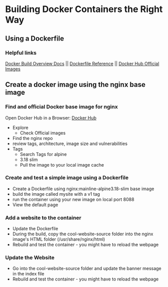 # Building Docker Containers the Right Way

## Using a Dockerfile

### Helpful links

[Docker Build Overview Docs](https://docs.docker.com/build/) || [Dockerfile Reference](https://docs.docker.com/engine/reference/builder/) || [Docker Hub Official Images](https://hub.docker.com/search?q=&image_filter=official)

## Create a docker image using the nginx base image

### Find and official Docker base image for nginx

Open Docker Hub in a Browser: [Docker Hub](https://hub.docker.com/)

- Explore
  - Check Official images
- Find the nginx repo
- review tags, architecture, image size and vulnerabilities
- Tags
  - Search Tags for alpine
  - 3.18 slim
  - Pull the image to your local image cache

### Create and test a simple image using a Dockerfile

- Create a Dockerfile using nginx:mainline-alpine3.18-slim base image
- build the image called mysite with a v1 tag
- run the container using your new image on local port 8088
- View the default page

### Add a website to the container

- Update the Dockerfile
- During the build, copy the cool-website-source folder into the nginx image's HTML folder (/usr/share/nginx/html)
- Rebuild and test the container - you might have to reload the webpage

### Update the Website

- Go into the cool-website-source folder and update the banner message in the index file
- Rebuild and test the container - you might have to reload the webpage 